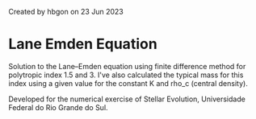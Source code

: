 Created by hbgon on 23 Jun 2023


Lane Emden Equation
=======

Solution to the Lane–Emden equation using finite difference method for polytropic index 1.5 and 3. I've also calculated the typical mass for this index using a given value for the constant K and rho_c (central density).

Developed for the numerical exercise of Stellar Evolution, Universidade Federal do Rio Grande do Sul.
